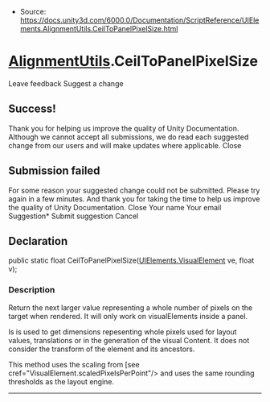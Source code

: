 * Source: https://docs.unity3d.com/6000.0/Documentation/ScriptReference/UIElements.AlignmentUtils.CeilToPanelPixelSize.html

#  [AlignmentUtils](https://docs.unity3d.com/6000.0/Documentation/ScriptReference/UIElements.AlignmentUtils.html).CeilToPanelPixelSize
Leave feedback
Suggest a change
## Success!
Thank you for helping us improve the quality of Unity Documentation. Although we cannot accept all submissions, we do read each suggested change from our users and will make updates where applicable.
Close
## Submission failed
For some reason your suggested change could not be submitted. Please <a>try again</a> in a few minutes. And thank you for taking the time to help us improve the quality of Unity Documentation.
Close
Your name Your email Suggestion* Submit suggestion
Cancel
## Declaration
public static float CeilToPanelPixelSize([UIElements.VisualElement](https://docs.unity3d.com/6000.0/Documentation/ScriptReference/UIElements.VisualElement.html) ve, float v); 
### Description
Return the next larger value representing a whole number of pixels on the target when rendered. 
It will only work on visualElements inside a panel.  
  
Is is used to get dimensions repesenting whole pixels used for layout values, translations or in the generation of the visual Content. It does not consider the transform of the element and its ancestors.   
  
This method uses the scaling from [see cref="VisualElement.scaledPixelsPerPoint"/> and uses the same rounding thresholds as the layout engine. 
* * *
